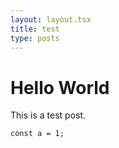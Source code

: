 ```yaml
---
layout: layout.tsx
title: test
type: posts
---
```


# Hello World

This is a test post.

```javsscript
const a = 1;
```